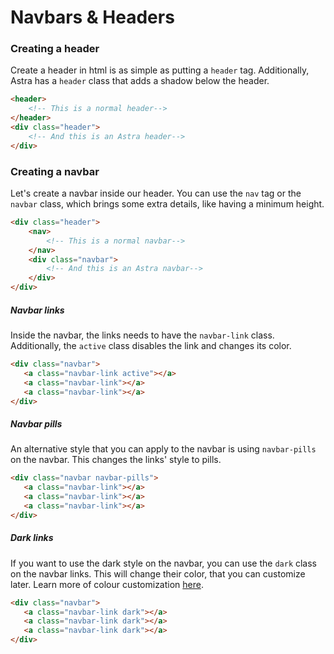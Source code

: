 # Navbars & Headers

### Creating a header

Create a header in html is as simple as putting a `header` tag. Additionally, Astra has a `header` class that adds a shadow below the header.

```html
<header>
    <!-- This is a normal header-->
</header>
<div class="header">
    <!-- And this is an Astra header-->
</div>
```

### Creating a navbar

Let's create a navbar inside our header. You can use the `nav` tag or the `navbar` class, which brings some extra details, like having a minimum height.

```html
<div class="header">
    <nav>
        <!-- This is a normal navbar-->
    </nav>
    <div class="navbar">
        <!-- And this is an Astra navbar-->
    </div>
</div>
```

##### Navbar links

Inside the navbar, the links needs to have the `navbar-link` class. Additionally, the `active` class disables the link and changes its color.

```html
<div class="navbar">
   <a class="navbar-link active"></a>
   <a class="navbar-link"></a>
   <a class="navbar-link"></a>
</div>
```
##### Navbar pills

An alternative style that you can apply to the navbar is using `navbar-pills` on the navbar. This changes the links' style to pills.
```html
<div class="navbar navbar-pills">
   <a class="navbar-link"></a>
   <a class="navbar-link"></a>
   <a class="navbar-link"></a>
</div>
```
##### Dark links

If you want to use the dark style on the navbar, you can use the `dark` class on the navbar links. This will change their color, that you can customize later. Learn more of colour customization [here]().

```html
<div class="navbar">
   <a class="navbar-link dark"></a>
   <a class="navbar-link dark"></a>
   <a class="navbar-link dark"></a>
</div>
```

